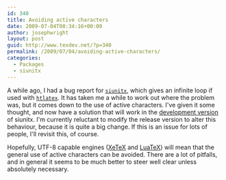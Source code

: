 ```yaml
---
id: 340
title: Avoiding active characters
date: 2009-07-04T08:34:16+00:00
author: josephwright
layout: post
guid: http://www.texdev.net/?p=340
permalink: /2009/07/04/avoiding-active-characters/
categories:
  - Packages
  - siunitx
---
```

A while ago, I had a bug report for [`siunitx`](https://ctan.org/pkg/siunitx), which gives an infinite loop if used with [`htlatex`](http://www.cse.ohio-state.edu/~gurari/TeX4ht/mn-commands.html).  It has taken me a while to work out where the problem was, but it comes down to the use of active characters. I've given it some thought, and now have a solution that will work in the [development version](http://developer.berlios.de/projects/siunitx/) of siunitx. I'm currently reluctant to modify the release version to alter this behaviour, because it is quite a big change. If this is an issue for lots of people, I'll revisit this, of course.

Hopefully, UTF-8 capable engines ([XeTeX](https://tug.org/xetex/) and [LuaTeX](http://www.luatex.org)) will mean that the general use of active characters can be avoided. There are a lot of pitfalls, and in general it seems to be much better to steer well clear unless absolutely necessary.
